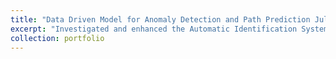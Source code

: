 ```yaml
---
title: "Data Driven Model for Anomaly Detection and Path Prediction July 2022 - April 2023"
excerpt: "Investigated and enhanced the Automatic Identification System of cargo vessels for anomaly detection and path prediction. <br/><img src='/images/500x300.png'>"
collection: portfolio
---
```


Skills - <img src="https://cdn.jsdelivr.net/gh/devicons/devicon/icons/python/python-original.svg" width ="16" height="100%"/> <img src="https://cdn.jsdelivr.net/gh/devicons/devicon/icons/tensorflow/tensorflow-original.svg" width ="16" height="100%"/> <img src="https://cdn.jsdelivr.net/gh/devicons/devicon/icons/jupyter/jupyter-original-wordmark.svg" width ="16" height="100%"/>

- Explored a dataset related to **AIS marine** activity, with data recorded between **January 1, 2022, and January 15, 2022**, featuring a total of **17** unique attributes.
- Formulated a **statistical method** to analyze cargo ship vessels by considering time difference and speed over the ground for robust anomaly detection.
- Engineered a path prediction algorithm using a **sequence-to-sequence model with an attention mechanism**, delivering a substantial **90%** reduction in error compared to Deep LSTM and GRU models.
